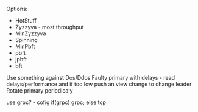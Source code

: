 Options:
 - HotStuff
 - Zyzzyva - most throughput
 - MinZyzzyva
 - Spinning
 - MinPbft
 - pbft
 - jpbft
 - bft

Use something against Dos/Ddos
Faulty primary with delays - read delays/performance and if too low push an view change to change leader
Rotate primary periodicaly

use grpc? - cofig if(grpc) grpc; else tcp
